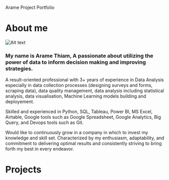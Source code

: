 Arame Project Portfolio
# About me
![Alt text](https://drive.google.com/file/d/1phJo6CHmZt6ilDKnbuyb18bMPsYdEecb/view?usp=sharing)
### My name is Arame Thiam, A passionate about utilizing the power of data to inform decision making and improving strategies.
A result-oriented professional with 3+ years of experience in Data Analysis especially in data collection processes (designing surveys and forms, scraping data), data quality management, data analysis including statistical analysis, data visualisation, Machine Learning models building and deployement.

Skilled and experienced in Python, SQL, Tableau, Power BI, MS Excel, Airtable, Google tools such as Google Spreadsheet, Google Analytics, Big Query, and Devops tools such as Git.

Would like to continuously grow in a company in which to invest my knowledge and skill set. Characterized by my enthusiasm, adaptability, and commitment to delivering optimal results and consistently striving to bring forth my best in every endeavor. 
# Projects
